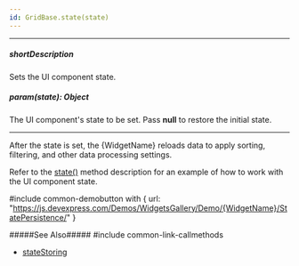 ```yaml
---
id: GridBase.state(state)
---
```

---
##### shortDescription
Sets the UI component state.

##### param(state): Object
The UI component's state to be set. Pass **null** to restore the initial state.

---
After the state is set, the {WidgetName} reloads data to apply sorting, filtering, and other data processing settings.
 
Refer to the [state()](/api-reference/10%20UI%20Components/GridBase/3%20Methods/state().md '{basewidgetpath}/Methods/#state') method description for an example of how to work with the UI component state.

#include common-demobutton with {
    url: "https://js.devexpress.com/Demos/WidgetsGallery/Demo/{WidgetName}/StatePersistence/"
}

#####See Also#####
#include common-link-callmethods
- [stateStoring](/api-reference/10%20UI%20Components/GridBase/1%20Configuration/stateStoring '{basewidgetpath}/Configuration/stateStoring/')
